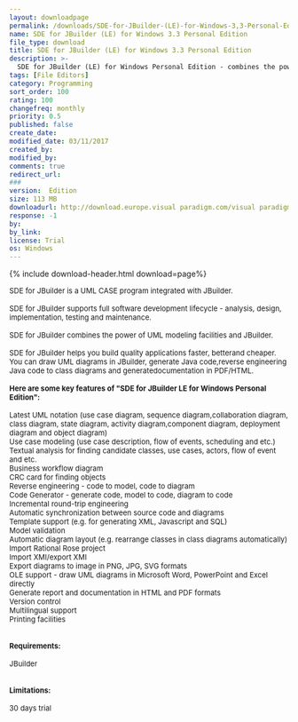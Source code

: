 ```yaml
---
layout: downloadpage
permalink: /downloads/SDE-for-JBuilder-(LE)-for-Windows-3,3-Personal-Edition/
name: SDE for JBuilder (LE) for Windows 3.3 Personal Edition
file_type: download
title: SDE for JBuilder (LE) for Windows 3.3 Personal Edition
description: >-
  SDE for JBuilder (LE) for Windows Personal Edition - combines the power of UML modeling facilities and JBuilder
tags: [File Editors]
category: Programming
sort_order: 100
rating: 100
changefreq: monthly
priority: 0.5
published: false
create_date: 
modified_date: 03/11/2017
created_by: 
modified_by: 
comments: true
redirect_url: 
### 
version:  Edition
size: 113 MB
downloadurl: http://download.europe.visual paradigm.com/visual paradigm/vpsuite2.3/20061203/VP_Suite_Windows_3_0_20061203.exe
response: -1
by: 
by_link: 
license: Trial 
os: Windows
---
```


{% include download-header.html download=page%}

<p style="fix-download-text !important">
<p><font size="2"><p>SDE for JBuilder is a UML CASE program integrated with JBuilder. <br />
<br />
SDE for JBuilder supports full software development lifecycle - analysis, design, implementation, testing and maintenance. <br />
<br />
SDE for JBuilder combines the power of UML modeling facilities and JBuilder. <br />
<br />
SDE for JBuilder helps you build quality applications faster, betterand cheaper. You can draw UML diagrams in JBuilder, generate Java code,reverse engineering Java code to class diagrams and generatedocumentation in PDF/HTML.<br />
<br />
<span><strong>Here are some key features of "SDE for JBuilder LE for Windows Personal Edition":</strong></span><br />
<br />
Latest UML notation (use case diagram, sequence diagram,collaboration diagram, class diagram, state diagram, activity diagram,component diagram, deployment diagram and object diagram)<br />
Use case modeling (use case description, flow of events, scheduling and etc.)<br />
Textual analysis for finding candidate classes, use cases, actors, flow of event and etc.<br />
Business</a> workflow diagram<br />
CRC card for finding objects<br />
Reverse engineering - code to model, code to diagram<br />
Code Generator - generate code, model to code, diagram to code<br />
Incremental round-trip engineering<br />
Automatic synchronization between source code and diagrams<br />
Template support (e.g. for generating XML, Javascript and SQL)<br />
Model validation<br />
Automatic diagram layout (e.g. rearrange classes in class diagrams automatically)<br />
Import Rational Rose project<br />
Import XMI/export XMI<br />
Export diagrams to image in PNG, JPG, SVG formats<br />
OLE support - draw UML diagrams in Microsoft Word, PowerPoint and Excel directly<br />
Generate report and documentation in HTML and PDF formats<br />
Version control<br />
Multilingual support<br />
Printing facilities<br />
<br />
<br />
<span><strong>Requirements:</strong></span><br />
<br />
JBuilder<br />
<br />
<br />
<span><strong>Limitations:</strong></span><br />
<br />
30 days trial</p></p></p>
